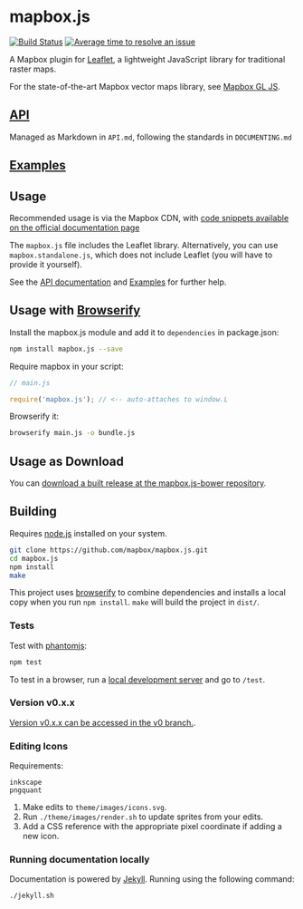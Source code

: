 # mapbox.js

[![Build Status](https://travis-ci.org/mapbox/mapbox.js.svg?branch=v1)](https://travis-ci.org/mapbox/mapbox.js) [![Average time to resolve an issue](http://isitmaintained.com/badge/resolution/mapbox/mapbox.js.svg)](http://isitmaintained.com/project/mapbox/mapbox.js "Average time to resolve an issue")

A Mapbox plugin for [Leaflet](http://leafletjs.com/), a lightweight JavaScript library for traditional raster maps.

For the state-of-the-art Mapbox vector maps library, see [Mapbox GL JS](https://github.com/mapbox/mapbox-gl-js).

## [API](http://mapbox.com/mapbox.js/api/)

Managed as Markdown in `API.md`, following the standards in `DOCUMENTING.md`

## [Examples](http://mapbox.com/mapbox.js/example/v1.0.0/)

## Usage

Recommended usage is via the Mapbox CDN, with [code snippets available on the official documentation page](https://www.mapbox.com/mapbox.js/)

The `mapbox.js` file includes the Leaflet library. Alternatively, you can use `mapbox.standalone.js`, which does not include Leaflet (you will have to provide it yourself).

See the [API documentation](http://mapbox.com/mapbox.js/api/) and [Examples](http://mapbox.com/mapbox.js/example/v1.0.0/) for further help.

## Usage with [Browserify](http://browserify.org/)

Install the mapbox.js module and add it to `dependencies` in package.json:

```sh
npm install mapbox.js --save
```

Require mapbox in your script:

```js
// main.js

require('mapbox.js'); // <-- auto-attaches to window.L
```

Browserify it:

```sh
browserify main.js -o bundle.js
```

## Usage as Download

You can [download a built release at the mapbox.js-bower repository](https://github.com/mapbox/mapbox.js-bower/releases).

## Building

Requires [node.js](http://nodejs.org/) installed on your system.

``` sh
git clone https://github.com/mapbox/mapbox.js.git
cd mapbox.js
npm install
make
```

This project uses [browserify](https://github.com/substack/node-browserify) to combine
dependencies and installs a local copy when you run `npm install`.
`make` will build the project in `dist/`.

### Tests

Test with [phantomjs](http://phantomjs.org/):

``` sh
npm test
```

To test in a browser, run a [local development server](https://gist.github.com/tmcw/4989751)
and go to `/test`.

### Version v0.x.x

[Version v0.x.x can be accessed in the v0 branch.](https://github.com/mapbox/mapbox.js/tree/v0).

### Editing Icons

Requirements:

    inkscape
    pngquant

1. Make edits to `theme/images/icons.svg`.
2. Run `./theme/images/render.sh` to update sprites from your edits.
3. Add a CSS reference with the appropriate pixel coordinate if adding a new icon.

### Running documentation locally

Documentation is powered by [Jekyll](http://jekyllrb.com/). Running using the
following command:


``` sh
./jekyll.sh
```
